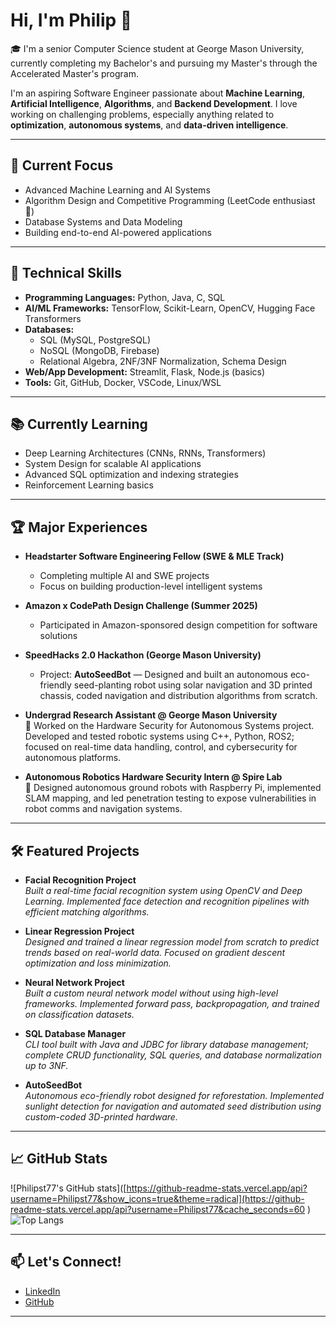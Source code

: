 # Hi, I'm Philip 👋

🎓 I'm a senior Computer Science student at George Mason University, currently completing my Bachelor's and pursuing my Master's through the Accelerated Master's program.

I'm an aspiring Software Engineer passionate about **Machine Learning**, **Artificial Intelligence**, **Algorithms**, and **Backend Development**. I love working on challenging problems, especially anything related to **optimization**, **autonomous systems**, and **data-driven intelligence**.

---

## 🔭 Current Focus
- Advanced Machine Learning and AI Systems
- Algorithm Design and Competitive Programming (LeetCode enthusiast 🚀)
- Database Systems and Data Modeling
- Building end-to-end AI-powered applications

---

## 🚀 Technical Skills
- **Programming Languages:** Python, Java, C, SQL
- **AI/ML Frameworks:** TensorFlow, Scikit-Learn, OpenCV, Hugging Face Transformers
- **Databases:** 
  - SQL (MySQL, PostgreSQL)
  - NoSQL (MongoDB, Firebase)
  - Relational Algebra, 2NF/3NF Normalization, Schema Design
- **Web/App Development:** Streamlit, Flask, Node.js (basics)
- **Tools:** Git, GitHub, Docker, VSCode, Linux/WSL

---

## 📚 Currently Learning
- Deep Learning Architectures (CNNs, RNNs, Transformers)
- System Design for scalable AI applications
- Advanced SQL optimization and indexing strategies
- Reinforcement Learning basics

---

## 🏆 Major Experiences
- **Headstarter Software Engineering Fellow (SWE & MLE Track)**  
  - Completing multiple AI and SWE projects
  - Focus on building production-level intelligent systems
- **Amazon x CodePath Design Challenge (Summer 2025)**  
  - Participated in Amazon-sponsored design competition for software solutions
- **SpeedHacks 2.0 Hackathon (George Mason University)**  
  - Project: **AutoSeedBot** — Designed and built an autonomous eco-friendly seed-planting robot using solar navigation and 3D printed chassis, coded navigation and distribution algorithms from scratch.
- **Undergrad Research Assistant @ George Mason University**  
  🧠 Worked on the Hardware Security for Autonomous Systems project. Developed and tested robotic systems using C++, Python, ROS2; focused on real-time data handling, control, and cybersecurity for autonomous platforms.

- **Autonomous Robotics Hardware Security Intern @ Spire Lab**  
  🤖 Designed autonomous ground robots with Raspberry Pi, implemented SLAM mapping, and led penetration testing to expose vulnerabilities in robot comms and navigation systems.

---

## 🛠️ Featured Projects
- **Facial Recognition Project**  
  _Built a real-time facial recognition system using OpenCV and Deep Learning. Implemented face detection and recognition pipelines with efficient matching algorithms._

- **Linear Regression Project**  
  _Designed and trained a linear regression model from scratch to predict trends based on real-world data. Focused on gradient descent optimization and loss minimization._

- **Neural Network Project**  
  _Built a custom neural network model without using high-level frameworks. Implemented forward pass, backpropagation, and trained on classification datasets._

- **SQL Database Manager**  
  _CLI tool built with Java and JDBC for library database management; complete CRUD functionality, SQL queries, and database normalization up to 3NF._

- **AutoSeedBot**  
  _Autonomous eco-friendly robot designed for reforestation. Implemented sunlight detection for navigation and automated seed distribution using custom-coded 3D-printed hardware._

---

## 📈 GitHub Stats 
![Philipst77's GitHub stats]([https://github-readme-stats.vercel.app/api?username=Philipst77&show_icons=true&theme=radical](https://github-readme-stats.vercel.app/api?username=Philipst77&cache_seconds=60
)
![Top Langs](https://github-readme-stats.vercel.app/api/top-langs/?username=Philipst77&layout=compact&theme=radical)


---

## 📫 Let's Connect!
- [LinkedIn](https://www.linkedin.com/in/philip-stavrev-b9755028a/)
- [GitHub](https://github.com/Philipst77)

---
